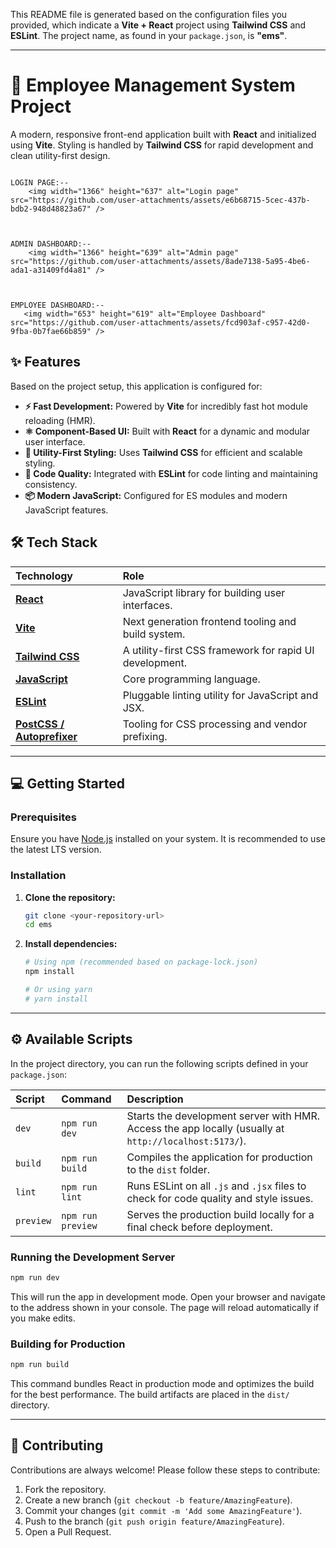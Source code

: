 This README file is generated based on the configuration files you provided, which indicate a **Vite + React** project using **Tailwind CSS** and **ESLint**. The project name, as found in your `package.json`, is **"ems"**.

-----

# 🚀 Employee Management System Project

A modern, responsive front-end application built with **React** and initialized using **Vite**. Styling is handled by **Tailwind CSS** for rapid development and clean utility-first design.

                                                                          LOGIN PAGE:--
        <img width="1366" height="637" alt="Login page" src="https://github.com/user-attachments/assets/e6b68715-5cec-437b-bdb2-948d48823a67" />
        

                                                                         ADMIN DASHBOARD:--
        <img width="1366" height="639" alt="Admin page" src="https://github.com/user-attachments/assets/8ade7138-5a95-4be6-ada1-a31409fd4a81" />
        

                                                                         EMPLOYEE DASHBOARD:--                                                                
       <img width="653" height="619" alt="Employee Dashboard" src="https://github.com/user-attachments/assets/fcd903af-c957-42d0-9fba-0b7fae66b859" />
                                                        


## ✨ Features

Based on the project setup, this application is configured for:

  * **⚡️ Fast Development:** Powered by **Vite** for incredibly fast hot module reloading (HMR).
  * **⚛️ Component-Based UI:** Built with **React** for a dynamic and modular user interface.
  * **🎨 Utility-First Styling:** Uses **Tailwind CSS** for efficient and scalable styling.
  * **📐 Code Quality:** Integrated with **ESLint** for code linting and maintaining consistency.
  * **📦 Modern JavaScript:** Configured for ES modules and modern JavaScript features.

## 🛠️ Tech Stack

| Technology | Role |
| :--- | :--- |
| **[React](https://reactjs.org/)** | JavaScript library for building user interfaces. |
| **[Vite](https://vitejs.dev/)** | Next generation frontend tooling and build system. |
| **[Tailwind CSS](https://tailwindcss.com/)** | A utility-first CSS framework for rapid UI development. |
| **[JavaScript](https://developer.mozilla.org/en-US/docs/Web/JavaScript)** | Core programming language. |
| **[ESLint](https://eslint.org/)** | Pluggable linting utility for JavaScript and JSX. |
| **[PostCSS / Autoprefixer](https://postcss.org/)** | Tooling for CSS processing and vendor prefixing. |

-----

## 💻 Getting Started

### Prerequisites

Ensure you have [Node.js](https://nodejs.org/) installed on your system. It is recommended to use the latest LTS version.

### Installation

1.  **Clone the repository:**
    ```bash
    git clone <your-repository-url>
    cd ems
    ```
2.  **Install dependencies:**
    ```bash
    # Using npm (recommended based on package-lock.json)
    npm install

    # Or using yarn
    # yarn install
    ```

-----

## ⚙️ Available Scripts

In the project directory, you can run the following scripts defined in your `package.json`:

| Script | Command | Description |
| :--- | :--- | :--- |
| `dev` | `npm run dev` | Starts the development server with HMR. Access the app locally (usually at `http://localhost:5173/`). |
| `build` | `npm run build` | Compiles the application for production to the `dist` folder. |
| `lint` | `npm run lint` | Runs ESLint on all `.js` and `.jsx` files to check for code quality and style issues. |
| `preview` | `npm run preview` | Serves the production build locally for a final check before deployment. |

### Running the Development Server

```bash
npm run dev
```

This will run the app in development mode. Open your browser and navigate to the address shown in your console. The page will reload automatically if you make edits.

### Building for Production

```bash
npm run build
```

This command bundles React in production mode and optimizes the build for the best performance. The build artifacts are placed in the `dist/` directory.

-----

## 🤝 Contributing

Contributions are always welcome\! Please follow these steps to contribute:

1.  Fork the repository.
2.  Create a new branch (`git checkout -b feature/AmazingFeature`).
3.  Commit your changes (`git commit -m 'Add some AmazingFeature'`).
4.  Push to the branch (`git push origin feature/AmazingFeature`).
5.  Open a Pull Request.

